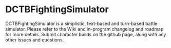 # DCTBFightingSimulator
DCTBFightingSimulator is a simplistic, text-based and turn-based battle simulator. Please refer to the Wiki and in-program changelog and roadmap for more details.
Submit character builds on the github page, along with any other issues and questions.
